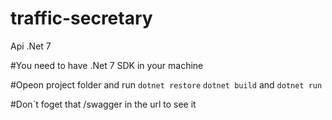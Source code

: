 # traffic-secretary
Api .Net 7

#You need to have .Net 7 SDK in your machine

#Opeon project folder and run ```dotnet restore``` ```dotnet build``` and ```dotnet run``` 

#Don´t foget that /swagger in the url to see it

